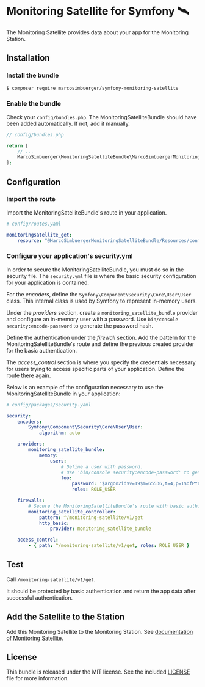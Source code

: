 # Monitoring Satellite for Symfony 🛰

The Monitoring Satellite provides data about your app for the Monitoring Station.

## Installation

### Install the bundle
```bash
$ composer require marcosimbuerger/symfony-monitoring-satellite
```

### Enable the bundle
Check your `config/bundles.php`. The MonitoringSatelliteBundle should have been added automatically. If not, add it manually.

```php
// config/bundles.php

return [
    // ...
    MarcoSimbuerger\MonitoringSatelliteBundle\MarcoSimbuergerMonitoringSatelliteBundle::class => ['all' => true],
];
```

## Configuration

### Import the route
Import the MonitoringSatelliteBundle's route in your application.

```yaml
# config/routes.yaml

monitoringsatellite_get:
    resource: "@MarcoSimbuergerMonitoringSatelliteBundle/Resources/config/routes.yaml"
```

### Configure your application's security.yml
In order to secure the MonitoringSatelliteBundle, you must do so in the security file.
The `security.yml` file is where the basic security configuration for your application is contained.

For the _encoders_, define the `Symfony\Component\Security\Core\User\User` class. This internal class is used by Symfony to represent in-memory users.

Under the _providers_ section, create a `monitoring_satellite_bundle` provider and configure an in-memory user with a password.
Use `bin/console security:encode-password` to generate the password hash.

Define the authentication under the _firewall_ section. Add the pattern for the MonitoringSatelliteBundle's route and define the previous created provider for the basic authentication.

The _access_control_ section is where you specify the credentials necessary for users trying to access specific parts of your application. Define the route there again.

Below is an example of the configuration necessary to use the MonitoringSatelliteBundle in your application:

```yaml
# config/packages/security.yaml

security:
    encoders:
        Symfony\Component\Security\Core\User\User:
            algorithm: auto

    providers:
        monitoring_satellite_bundle:
            memory:
                users:
                    # Define a user with password.
                    # Use 'bin/console security:encode-password' to generate the password hash.
                    foo:
                        password: '$argon2id$v=19$m=65536,t=4,p=1$ofPY6RT+0rCE74M0AlPpzQ$BeiGUhv27D4/6FBmNKC0r4dhImZqj55EfOwYqjxaVbE'
                        roles: ROLE_USER

    firewalls:
        # Secure the MonitoringSatelliteBundle's route with basic auth.
        monitoring_satellite_controller:
            pattern: ^/monitoring-satellite/v1/get
            http_basic:
                provider: monitoring_satellite_bundle

    access_control:
        - { path: ^/monitoring-satellite/v1/get, roles: ROLE_USER }

```

## Test
Call `/monitoring-satellite/v1/get`.

It should be protected by basic authentication and return the app data after successful authentication.

## Add the Satellite to the Station
Add this Monitoring Satellite to the Monitoring Station. See [documentation of Monitoring Satellite](https://github.com/marcosimbuerger/monitoring-station).

## License
This bundle is released under the MIT license. See the included [LICENSE](LICENSE) file for more information.
